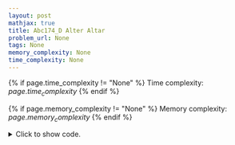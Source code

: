 ```yaml
---
layout: post
mathjax: true
title: Abc174_D Alter Altar
problem_url: None
tags: None
memory_complexity: None
time_complexity: None
---
```




{% if page.time_complexity != "None" %}
Time complexity: ${{ page.time_complexity }}$
{% endif %}

{% if page.memory_complexity != "None" %}
Memory complexity: ${{ page.memory_complexity }}$
{% endif %}

<details>
<summary>
<p style="display:inline">Click to show code.</p>
</summary>
```cpp
{% raw %}
using namespace std;
int solve(int n, string &s)
{
    int l, r, ans = 0;
    l = 0, r = n - 1;
    while (l < r)
    {
        while (l < n and s[l] != 'W')
            ++l;
        while (r >= 0 and s[r] != 'R')
            --r;
        if (l >= r)
            break;
        swap(s[l], s[r]);
        ++ans;
    }
    return ans;
}
int main(void)
{
    int n;
    string s;
    cin >> n;
    cin >> s;
    cout << solve(n, s) << endl;
    return 0;
}

{% endraw %}
```
</details>

